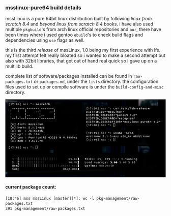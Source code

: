 ### msslinux-pure64 build details
mssLinux is a pure 64bit linux distribution built by following *linux from scratch 8.4* and *beyond linux from scratch 8.4* books. i have also used multiple `pkgbuild`'s from arch linux official repositories and `aur`, there have been times where i used gentoo `ebuild`'s to check build flags and dependencies using `use` flags as well.

this is the third *release* of mssLinux, 1.0 being my first experience with lfs. my first attempt felt really bloated so i wanted to make a second attempt but also with 32bit libraries, that got out of hand real quick so i gave up on a multilib build.

complete list of software/packages installed can be found in `raw-packages.txt` or `packages.md`, under the `lists` directory. the configuration files used to set up or compile software is under the `build-config-and-misc` directory.

![yes](assets/fetch.png)

#### current package count:
```
[18:46] mss mssLinux [master][*]: wc -l pkg-management/raw-packages.txt 
391 pkg-management/raw-packages.txt
```
